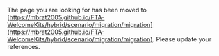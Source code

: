 The page you are looking for has been moved to [https://mbrat2005.github.io/FTA-WelcomeKits/hybrid/scenario/migration/migration](https://mbrat2005.github.io/FTA-WelcomeKits/hybrid/scenario/migration/migration). Please update your references.
